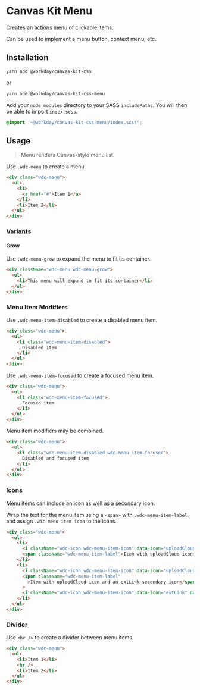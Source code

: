# Canvas Kit Menu

Creates an actions menu of clickable items.

Can be used to implement a menu button, context menu, etc.

## Installation

```sh
yarn add @workday/canvas-kit-css
```

or

```sh
yarn add @workday/canvas-kit-css-menu
```

Add your `node_modules` directory to your SASS `includePaths`. You will then be able to import
`index.scss`.

```scss
@import '~@workday/canvas-kit-css-menu/index.scss';
```

## Usage

> Menu renders Canvas-style menu list.

Use `.wdc-menu` to create a menu.

```html
<div class="wdc-menu">
  <ul>
    <li>
      <a href="#">Item 1</a>
    </li>
    <li>Item 2</li>
  </ul>
</div>
```

### Variants

#### Grow

Use `.wdc-menu-grow` to expand the menu to fit its container.

```html
<div className="wdc-menu wdc-menu-grow">
  <ul>
    <li>This menu will expand to fit its container</li>
  </ul>
</div>
```

### Menu Item Modifiers

Use `.wdc-menu-item-disabled` to create a disabled menu item.

```html
<div class="wdc-menu">
  <ul>
    <li class="wdc-menu-item-disabled">
      Disabled item
    </li>
  </ul>
</div>
```

Use `.wdc-menu-item-focused` to create a focused menu item.

```html
<div class="wdc-menu">
  <ul>
    <li class="wdc-menu-item-focused">
      Focused item
    </li>
  </ul>
</div>
```

Menu item modifiers may be combined.

```html
<div class="wdc-menu">
  <ul>
    <li class="wdc-menu-item-disabled wdc-menu-item-focused">
      Disabled and focused item
    </li>
  </ul>
</div>
```

### Icons

Menu items can include an icon as well as a secondary icon.

Wrap the text for the menu item using a `<span>` with `.wdc-menu-item-label`, and assign
`.wdc-menu-item-icon` to the icons.

```html
<div class="wdc-menu">
  <ul>
    <li>
      <i className="wdc-icon wdc-menu-item-icon" data-icon="uploadCloud" data-category="system" />
      <span className="wdc-menu-item-label">Item with uploadCloud icon</span>
    </li>
    <li>
      <i className="wdc-icon wdc-menu-item-icon" data-icon="uploadCloud" data-category="system" />
      <span className="wdc-menu-item-label"
        >Item with uploadCloud icon and an extLink secondary icon</span
      >
      <i className="wdc-icon wdc-menu-item-icon" data-icon="extLink" data-category="system" />
    </li>
  </ul>
</div>
```

### Divider

Use `<hr />` to create a divider between menu items.

```html
<div class="wdc-menu">
  <ul>
    <li>Item 1</li>
    <hr />
    <li>Item 2</li>
  </ul>
</div>
```
